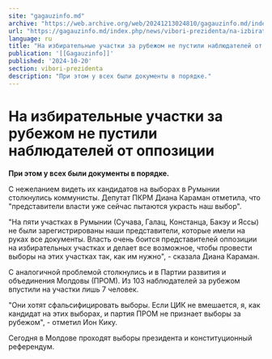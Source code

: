```yaml
---
site: "gagauzinfo.md"
archive: "https://web.archive.org/web/20241213024810/gagauzinfo.md/index.php/news/vibori-prezidenta/na-izbiratelnie-uchastki-za-rubezhom-ne-pustili-nablyudatelei-ot-oppozitsii"
url: "https://gagauzinfo.md/index.php/news/vibori-prezidenta/na-izbiratelnie-uchastki-za-rubezhom-ne-pustili-nablyudatelei-ot-oppozitsii"
language: ru
title: "На избирательные участки за рубежом не пустили наблюдателей от оппозиции"
publication: '[[Gagauzinfo]]'
published: '2024-10-20'
section: vibori-prezidenta
description: "При этом у всех были документы в порядке."
---
```


# На избирательные участки за рубежом не пустили наблюдателей от оппозиции

**При этом у всех были документы в порядке.**

С нежеланием видеть их кандидатов на выборах в Румынии столкнулись коммунисты. Депутат ПКРМ Диана Караман отметила, что "представители власти уже сейчас пытаются украсть наш выбор".

"На пяти участках в Румынии (Сучава, Галац, Констанца, Бакэу и Яссы) не были зарегистрированы наши представители, которые имели на руках все документы. Власть очень боится представителей оппозиции на избирательных участках и делает все возможное, чтобы провести выборы на этих участках так, как им нужно", - сказала Диана Караман.

С аналогичной проблемой столкнулись и в Партии развития и объединения Молдовы (ПРОМ). Из 103 наблюдателей за рубежом впустили на участки лишь 7 человек.

"Они хотят сфальсифицировать выборы. Если ЦИК не вмешается, я, как кандидат на этих выборах, и партия ПРОМ не признает выборы за рубежом", - отметил Ион Кику.

Сегодня в Молдове проходят выборы президента и конституционный референдум.